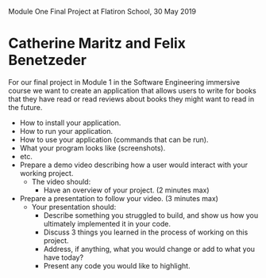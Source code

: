 Module One Final Project at Flatiron School, 30 May 2019

Catherine Maritz and Felix Benetzeder
========================
For our final project in Module 1 in the Software Engineering immersive course we want to create an application that allows users to write for books that they have read or read reviews about books they might want to read in the future.







  * How to install your application.
  * How to run your application.
  * How to use your application (commands that can be run).
  * What your program looks like (screenshots).
  * etc.
* Prepare a demo video describing how a user would interact with your working project.
    * The video should:
      * Have an overview of your project. (2 minutes max)
* Prepare a presentation to follow your video. (3 minutes max)
    * Your presentation should:
      * Describe something you struggled to build, and show us how you ultimately implemented it in your code.
      * Discuss 3 things you learned in the process of working on this project.
      * Address, if anything, what you would change or add to what you have today?
      * Present any code you would like to highlight.
